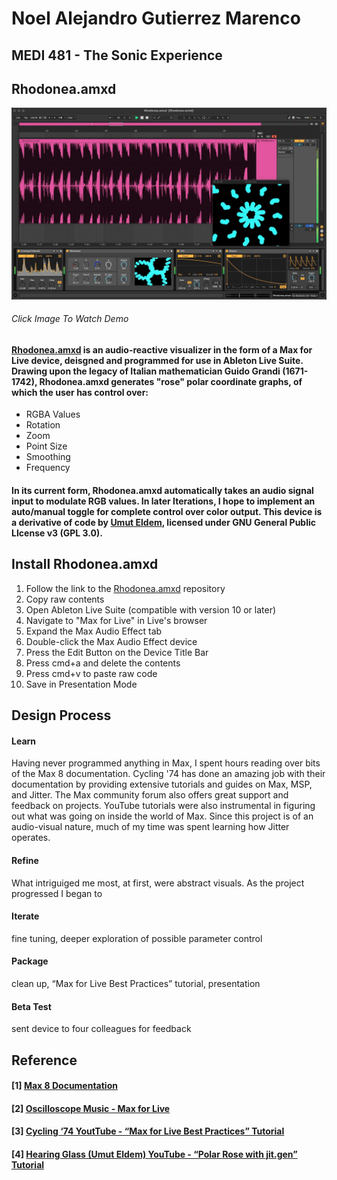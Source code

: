 # Noel Alejandro Gutierrez Marenco
## MEDI 481 - The Sonic Experience
## Rhodonea.amxd
[![Rhodonea.amxd](https://github.com/noelalejandro/noelalejandro.github.io/blob/main/assets/Rhodonea.amxd/Rhodonea.amxd.png)](https://youtu.be/5eo9lXczmhk)
###### Click Image To Watch Demo

#### [Rhodonea.amxd](https://github.com/noelalejandro/Max/blob/main/Rhodonea.amxd) is an audio-reactive visualizer in the form of a Max for Live device, deisgned and programmed for use in Ableton Live Suite. Drawing upon the legacy of Italian mathematician Guido Grandi (1671-1742), Rhodonea.amxd generates "rose" polar coordinate graphs, of which the user has control over:
- RGBA Values
- Rotation
- Zoom
- Point Size
- Smoothing
- Frequency

#### In its current form, Rhodonea.amxd automatically takes an audio signal input to modulate RGB values. In later Iterations, I hope to implement an auto/manual toggle for complete control over color output. This device is a derivative of code by [Umut Eldem](https://github.com/umutreldem/hearing-glass/tree/main/tutorials), licensed under GNU General Public LIcense v3 (GPL 3.0).

## Install Rhodonea.amxd

1. Follow the link to the [Rhodonea.amxd](https://github.com/noelalejandro/Max/blob/main/Rhodonea.amxd) repository
2. Copy raw contents
3. Open Ableton Live Suite (compatible with version 10 or later)
4. Navigate to "Max for Live" in Live's browser
5. Expand the Max Audio Effect tab
6. Double-click the Max Audio Effect device
7. Press the Edit Button on the Device Title Bar
8. Press cmd+a and delete the contents
9. Press cmd+v to paste raw code
10. Save in Presentation Mode

## Design Process
#### Learn
Having never programmed anything in Max, I spent hours reading over bits of the Max 8 documentation. Cycling '74 has done an amazing job with their documentation by providing extensive tutorials and guides on Max, MSP, and Jitter. The Max community forum also offers great support and feedback on projects. YouTube tutorials were also instrumental in figuring out what was going on inside the world of Max. Since this project is of an audio-visual nature, much of my time was spent learning how Jitter operates. 
#### Refine
What intriguiged me most, at first, were abstract visuals. As the project progressed I began to 
#### Iterate
fine tuning, deeper exploration of possible parameter control
#### Package
clean up, “Max for Live Best Practices” tutorial, presentation
#### Beta Test
sent device to four colleagues for feedback


## Reference
#### [1] [Max 8 Documentation](https://docs.cycling74.com/max8)
#### [2] [Oscilloscope Music - Max for Live](https://oscilloscopemusic.com/maxforlive.php)
#### [3] [Cycling ‘74 YoutTube - “Max for Live Best Practices” Tutorial](https://youtu.be/7mk4JMBVDZ4)
#### [4] [Hearing Glass (Umut Eldem) YouTube - “Polar Rose with jit.gen” Tutorial](https://youtu.be/PDrfcPgnhSA)


